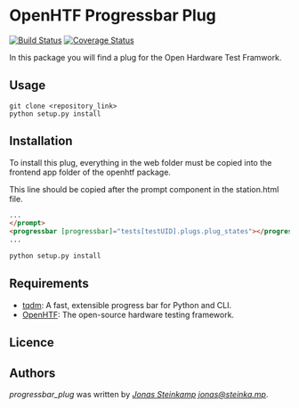 # OpenHTF Progressbar Plug
[![Build Status](https://travis-ci.org/jo-nas/progressbar_plug.svg?branch=master)](https://travis-ci.org/jo-nas/progressbar_plug) [![Coverage Status](https://coveralls.io/repos/github/jo-nas/progressbar_plug/badge.svg?branch=master)](https://coveralls.io/github/jo-nas/progressbar_plug?branch=master)


In this package you will find a plug for the Open Hardware Test Framwork.

## Usage
```
git clone <repository_link>
python setup.py install
```

## Installation
To install this plug, everything in the web folder must be copied into the frontend app folder of the openhtf package.

This line should be copied after the prompt component in the station.html file.
```html
...
</prompt>
<progressbar [progressbar]="tests[testUID].plugs.plug_states"></progressbar>
...
```

```bash
python setup.py install
```

## Requirements
- [tqdm](https://github.com/tqdm/tqdm): A fast, extensible progress bar for Python and CLI.
- [OpenHTF](https://github.com/google/openhtf): The open-source hardware testing framework.

## Licence

## Authors
*progressbar_plug* was written by *[Jonas Steinkamp](https://jonas.steinka.mp) <jonas@steinka.mp>*.

